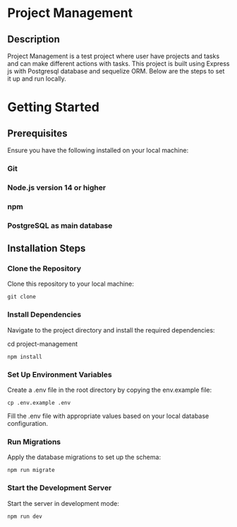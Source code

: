 # Project Management

## Description

Project Management is a test project where user have projects and tasks and can make different actions with tasks. This project is built using Express js with Postgresql database and sequelize ORM. Below are the steps to set it up and run locally.

# Getting Started
## Prerequisites
Ensure you have the following installed on your local machine:

### Git
### Node.js version 14 or higher
### npm
### PostgreSQL as main database

## Installation Steps

### Clone the Repository
Clone this repository to your local machine:

```
git clone
```

### Install Dependencies
Navigate to the project directory and install the required dependencies:

cd project-management
```
npm install
```

### Set Up Environment Variables
Create a .env file in the root directory by copying the env.example file:

```
cp .env.example .env
```
Fill the .env file with appropriate values based on your local database configuration.

### Run Migrations
Apply the database migrations to set up the schema:

```
npm run migrate
```

### Start the Development Server
Start the server in development mode:

```
npm run dev
```